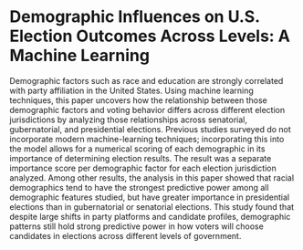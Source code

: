 # Demographic Influences on U.S. Election Outcomes Across Levels: A Machine Learning

Demographic factors such as race and education are strongly correlated with party affiliation in the United States. Using machine learning techniques, this paper uncovers how the relationship between those demographic factors and voting behavior differs across different election jurisdictions by analyzing those relationships across senatorial, gubernatorial, and presidential elections. Previous studies surveyed do not incorporate modern machine-learning techniques; incorporating this into the model allows for a numerical scoring of each demographic in its importance of determining election results. The result was a separate importance score per demographic factor for each election jurisdiction analyzed. Among other results, the analysis in this paper showed that racial demographics tend to have the strongest predictive power among all demographic features studied, but have greater importance in presidential elections than in gubernatorial or senatorial elections. This study found that despite large shifts in party platforms and candidate profiles, demographic patterns still hold strong predictive power in how voters will choose candidates in elections across different levels of government.
